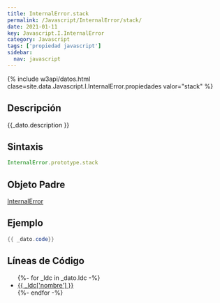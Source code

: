```yaml
---
title: InternalError.stack
permalink: /Javascript/InternalError/stack/
date: 2021-01-11
key: Javascript.I.InternalError
category: Javascript
tags: ['propiedad javascript']
sidebar: 
  nav: javascript
---
```


{% include w3api/datos.html clase=site.data.Javascript.I.InternalError.propiedades valor="stack" %}

## Descripción
{{_dato.description }}

## Sintaxis
~~~javascript
InternalError.prototype.stack
~~~

## Objeto Padre
[InternalError](/Javascript/InternalError/)

## Ejemplo
~~~java
{{ _dato.code}}
~~~

## Líneas de Código
<ul>
{%- for _ldc in _dato.ldc -%}
   <li>
       <a href="{{_ldc['url'] }}">{{ _ldc['nombre'] }}</a>
   </li>
{%- endfor -%}
</ul>

